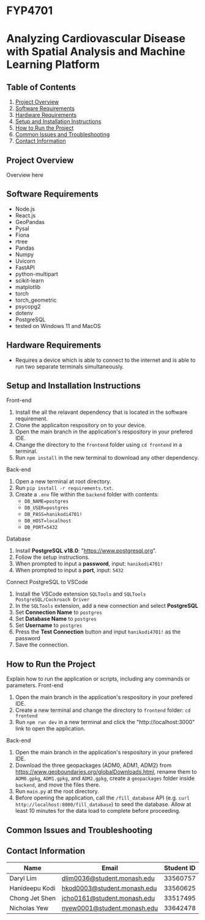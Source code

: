 # FYP4701

# Analyzing Cardiovascular Disease with Spatial Analysis and Machine Learning Platform

## Table of Contents

1. [Project Overview](#project-overview)
2. [Software Requirements](#software-requirements)
3. [Hardware Requirements](#hardware-requirements)
4. [Setup and Installation Instructions](#setup-and-installation-instructions)
5. [How to Run the Project](#how-to-run-the-project)
6. [Common Issues and Troubleshooting](#common-issues-and-troubleshooting)
7. [Contact Information](#contact-information)

## Project Overview

Overview here

## Software Requirements

- Node.js
- React.js
- GeoPandas
- Pysal
- Fiona
- rtree
- Pandas
- Numpy
- Uvicorn
- FastAPI
- python-multipart
- scikit-learn
- matplotlib
- torch
- torch_geometric
- psycopg2
- dotenv
- PostgreSQL
- tested on Windows 11 and MacOS

## Hardware Requirements

- Requires a device which is able to connect to the internet and is able to run two separate terminals simultaneously.

## Setup and Installation Instructions

Front-end

1. Install the all the relavant dependency that is located in the software requirement.
2. Clone the applicaiton respository on to your device.
3. Open the main branch in the application's respository in your prefered IDE.
4. Change the directory to the `frontend` folder using `cd frontend` in a terminal.
5. Run `npm install` in the new terminal to download any other dependency.

Back-end

1. Open a new terminal at root directory.
2. Run `pip install -r requirements.txt`.
3. Create a `.env` file within the `backend` folder with contents:
   - `DB_NAME=postgres`
   - `DB_USER=postgres`
   - `DB_PASS=hanikodi4701!`
   - `DB_HOST=localhost`
   - `DB_PORT=5432`

Database

1. Install **PostgreSQL v18.0**: "https://www.postgresql.org".
2. Follow the setup instructions.
3. When prompted to input a **password**, input: `hanikodi4701!`
4. When prompted to input a **port**, input: `5432`

Connect PostgreSQL to VSCode

1. Install the VSCode extension `SQLTools` and `SQLTools PostgreSQL/Cockroach Driver`
2. In the `SQLTools` extension, add a new connection and select **PostgreSQL**
3. Set **Connection Name** to `postgres`
4. Set **Database Name** to `postgres`
5. Set **Username** to `postgres`
6. Press the **Test Connection** button and input `hanikodi4701!` as the password
7. Save the connection.

## How to Run the Project

Explain how to run the application or scripts, including any commands or parameters.
Front-end

1. Open the main branch in the application's respository in your prefered IDE.
2. Create a new terminal and change the directory to `frontend` folder: `cd frontend`
3. Run `npm run dev` in a new terminal and click the "http://localhost:3000" link to open the application.

Back-end

1. Open the main branch in the application's respository in your prefered IDE.
2. Download the three geopackages (ADM0, ADM1, ADM2) from https://www.geoboundaries.org/globalDownloads.html, rename them to `ADM0.gpkg`, `ADM1.gpkg`, and `ADM2.gpkg`, create a `geopackages` folder inside `backend`, and move the files there.
3. Run `main.py` at the root directory.
4. Before opening the application, call the `/fill_database` API (e.g. `curl http://localhost:8000/fill_database`) to seed the database. Allow at least 10 minutes for the data load to complete before proceeding.

## Common Issues and Troubleshooting

## Contact Information

| Name           | Email                       | Student ID |
| -------------- | --------------------------- | ---------- |
| Daryl Lim      | dlim0036@student.monash.edu | 33560757   |
| Hanideepu Kodi | hkod0003@student.monash.edu | 33560625   |
| Chong Jet Shen | jcho0161@student.monash.edu | 33517495   |
| Nicholas Yew   | nyew0001@student.monash.edu | 33642478   |
